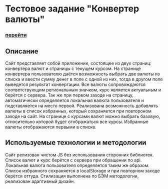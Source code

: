 # Тестовое задание "Конвертер валюты"

### [перейти](https://cookiepatov.github.io/currency-converter/)

## Описание

Сайт представляет собой приложение, состоящее из двух страниц: конвертера валют и страницы с текущем курсом. На странице конвертера пользователю даётся возможность выбрать две валюты из списка и ввести сумму денег в поле с одной из них, тогда в другом поле выведется результат конвертации. Все валюты сопровождаются соответствующим региональным значком, курс является актуальным и берётся с сервера. Так же при первом заходе на страницу, автоматически определяется локальная валюта пользователя и подставляется на место первой. Реализована возможность добавлять валюты в список избранных, который сохраняется при повтороном заходе на сайт. На странице с курсами валют можно выбрать базовую, относительно которой будет отображаться все курсы. Избранные валюты отображаются первыми в списке.

## Используемые технологии и методологии

Сайт релизован чистом JS без использования сторонних библиотек. Список валют и курс берётся с сервера при обращении по api. Локальная валюта пользователя определяется таким же образом. Список избранного сохраняется в localStorage и при повторном заходе берётся оттуда. Стилизация выполнена по БЭМ методологии, реализован адаптивный дизайн.
